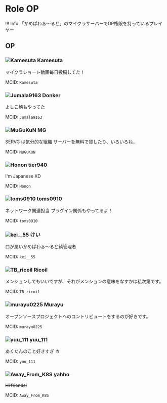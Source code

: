 # Role OP

!!! Info
    「かめぱわぁ～るど」のマイクラサーバーでOP権限を持っているプレイヤー

## OP

### ![Kamesuta](https://minotar.net/helm/4f2a29432d954959b53e60cd86edd245/25) Kamesuta

マイクラショート動画毎日投稿してた！

MCID: `Kamesuta`

### ![Jumala9163](https://minotar.net/helm/6322c0e8bf3c4b6396b02c57aef00dce/25) Donker

よしこ鯖もやってた

MCID: `Jumala9163`

### ![MuGuKuN](https://minotar.net/helm/2f0a64c5c4b34df2af3f1f3f351781c2/25) MG

SERVG は気分的な組織
サーバーを無料で貸したり、いろいろね...

MCID: `MuGuKuN`

### ![Honon](https://minotar.net/helm/28c58c7f43914db5bc8c16cdb748c33c/25) tier940

I'm Japanese XD

MCID: `Honon`

### ![toms0910](https://minotar.net/helm/03b050c8d6374fa0bffd9ff5e668fbc4/25) toms0910

ネットワーク関連担当 プラグイン関係もやってるよ！

MCID: `toms0910`

### ![kei__55](https://minotar.net/helm/6e729daabbec42f0acd21b63976c07cd/25) けい

口が悪いかめぱわぁ～るど鯖管理者

MCID: `kei__55`

### ![TB_ricoil](https://minotar.net/helm/2531f370893b49788eb8ba63c75d2c15/25) Ricoil

メンションしてもいいですが、それがメンションの意味をなすかは私次第です。

MCID: `TB_ricoil`

### ![murayu0225](https://minotar.net/helm/35a553d898b14806a34d38c8f850776a/25) Murayu

オープンソースプロジェクトへのコントリビュートをするのが好きです。

MCID: `murayu0225`

### ![yuu_111](https://minotar.net/helm/60e08e7139c44cb9ba5daa3ab523cfbf/25) yuu_111

あくたんのこと好きすぎ ☆

MCID: `yuu_111`

### ![Away_From_K8S](https://minotar.net/helm/c6a7cfc4089e4570aacbf18f694abfb0/25) yahho

~~Hi friends!~~

MCID: `Away_From_K8S`
